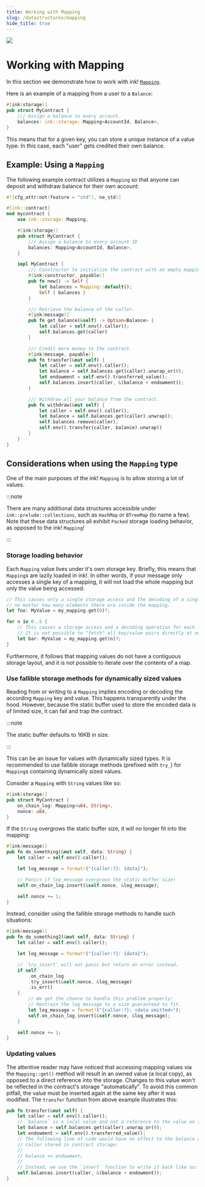```yaml
---
title: Working with Mapping
slug: /datastructures/mapping
hide_title: true
---
```


<img src="/img/title/storage.svg" className="titlePic" />

# Working with Mapping

In this section we demonstrate how to work with ink! [`Mapping`](https://docs.rs/ink_storage/4.0.0/ink_storage/struct.Mapping.html).

Here is an example of a mapping from a user to a `Balance`:

```rust
#[ink(storage)]
pub struct MyContract {
    /// Assign a balance to every account.
    balances: ink::storage::Mapping<AccountId, Balance>,
}
```

This means that for a given key, you can store a unique instance of a value type. In this
case, each "user" gets credited their own balance.

## Example: Using a `Mapping`

The following example contract utilizes a `Mapping` so that anyone can deposit and withdraw
balance for their own account:

```rust
#![cfg_attr(not(feature = "std"), no_std)]

#[ink::contract]
mod mycontract {
    use ink::storage::Mapping;

    #[ink(storage)]
    pub struct MyContract {
        /// Assign a balance to every account ID
        balances: Mapping<AccountId, Balance>,
    }

    impl MyContract {
        /// Constructor to initialize the contract with an empty mapping.
        #[ink(constructor, payable)]
        pub fn new() -> Self {
            let balances = Mapping::default();
            Self { balances }
        }

        /// Retrieve the balance of the caller.
        #[ink(message)]
        pub fn get_balance(&self) -> Option<Balance> {
            let caller = self.env().caller();
            self.balances.get(caller)
        }

        /// Credit more money to the contract.
        #[ink(message, payable)]
        pub fn transfer(&mut self) {
            let caller = self.env().caller();
            let balance = self.balances.get(caller).unwrap_or(0);
            let endowment = self.env().transferred_value();
            self.balances.insert(caller, &(balance + endowment));
        }

        /// Withdraw all your balance from the contract.
        pub fn withdraw(&mut self) {
            let caller = self.env().caller();
            let balance = self.balances.get(caller).unwrap();
            self.balances.remove(caller);
            self.env().transfer(caller, balance).unwrap()
        }
    }
}

```

## Considerations when using the `Mapping` type

One of the main purposes of the ink! `Mapping` is to allow storing a lot of values.

:::note

There are many additional data structures accessible under `ink::prelude::collections`,
such as `HashMap` or `BTreeMap` (to name a few). Note that these data structures all exhibit
`Packed` storage loading behavior, as opposed to the ink! `Mapping`!

:::

### Storage loading behavior

Each `Mapping` value lives under it's own storage key. Briefly, this means that `Mapping`s
are lazily loaded in ink!. In other words, if your message only accesses a single key of a
mapping, it will not load the whole mapping but only the value being accessed.

```rust
// This causes only a single storage access and the decoding of a single "MyValue" struct,
// no matter how many elements there are inside the mapping.
let foo: MyValue = my_mapping.get(0)?;

for n in 0..5 {
    // This causes a storage access and a decoding operation for each loop iteration.
    // It is not possible to "fetch" all key/value pairs directly at once.
    let bar: MyValue = my_mapping.get(n)?;
}
```

Furthermore, it follows that mapping values do not have a contiguous storage layout, and it is
not possible to iterate over the contents of a map.


### Use fallible storage methods for dynamically sized values
Reading from or writing to a `Mapping` implies encoding or decoding
the according `Mapping` key and value. This happens transparently under the hood.
However, because the static buffer used to store the encoded data is of limited
size, it can fail and trap the contract.

:::note

The static buffer defaults to 16KB in size.

:::

This can be an issue for values with dynamically sized types.
It is recommended to use fallible storage methods (prefixed with `try_`) for
`Mapping`s containing dynamically sized values.

Consider a `Mapping` with `String` values like so:

```rust
#[ink(storage)]
pub struct MyContract {
    on_chain_log: Mapping<u64, String>,
    nonce: u64,
}
```

If the `String` overgrows the static buffer size, it will no longer fit into the mapping:

```rust
#[ink(message)]
pub fn do_something(&mut self, data: String) {
    let caller = self.env().caller();

    let log_message = format!("{caller:?}: {data}");

    // Panics if log_message overgrows the static buffer size!
    self.on_chain_log.insert(&self.nonce, &log_message);

    self.nonce += 1;
}
```

Instead, consider using the fallible storage methods to handle such situations:

```rust
#[ink(message)]
pub fn do_something2(&mut self, data: String) {
    let caller = self.env().caller();

    let log_message = format!("{caller:?}: {data}");

    // `try_insert` will not panic but return an error instead.
    if self
        .on_chain_log
        .try_insert(&self.nonce, &log_message)
        .is_err()
    {
        // We get the chance to handle this problem properly:
        // Restrain the log message to a size guaranteed to fit.
        let log_message = format!("{caller:?}: <data omitted>");
        self.on_chain_log.insert(&self.nonce, &log_message);
    }

    self.nonce += 1;
}

```

### Updating values

The attentive reader may have noticed that accessing mapping values via the `Mapping::get()`
method will result in an owned value (a local copy), as opposed to a direct reference
into the storage. Changes to this value won't be reflected in the contract's storage
"automatically". To avoid this common pitfall, the value must be inserted again at the same
key after it was modified. The `transfer` function from above example illustrates this:

```rust
pub fn transfer(&mut self) {
    let caller = self.env().caller();
    // `balance` is a local value and not a reference to the value on storage!
    let balance = self.balances.get(caller).unwrap_or(0);
    let endowment = self.env().transferred_value();
    // The following line of code would have no effect to the balance of the
    // caller stored in contract storage:
    //
    // balance += endowment;
    //
    // Instead, we use the `insert` function to write it back like so:
    self.balances.insert(caller, &(balance + endowment));
}
```
